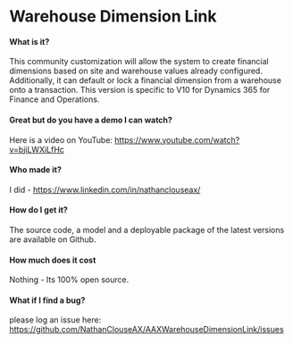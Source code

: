 # Warehouse Dimension Link
#### What is it?
This community customization will allow the system to create financial dimensions based on site and warehouse values already configured. Additionally, it can default or lock a financial dimension from a warehouse onto a transaction. This version is specific to V10 for Dynamics 365 for Finance and Operations.
#### Great but do you have a demo I can watch?
Here is a video on YouTube: https://www.youtube.com/watch?v=bjiLWXiLfHc
#### Who made it?
I did - https://www.linkedin.com/in/nathanclouseax/
#### How do I get it?
The source code, a model and a deployable package of the latest versions are available on Github.
#### How much does it cost
Nothing - Its 100% open source.
#### What if I find a bug?
please log an issue here: https://github.com/NathanClouseAX/AAXWarehouseDimensionLink/issues
